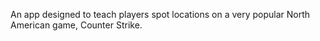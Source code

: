 An app designed to teach players spot locations on a very popular North American game, Counter Strike. 
